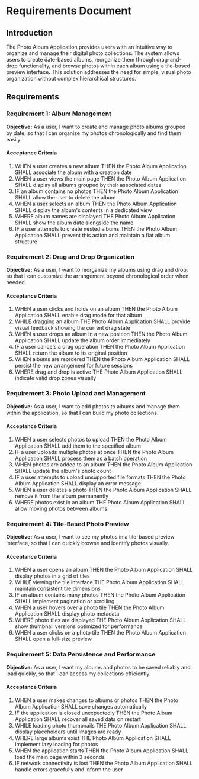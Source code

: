 # Requirements Document

## Introduction
The Photo Album Application provides users with an intuitive way to organize and manage their digital photo collections. The system allows users to create date-based albums, reorganize them through drag-and-drop functionality, and browse photos within each album using a tile-based preview interface. This solution addresses the need for simple, visual photo organization without complex hierarchical structures.

## Requirements

### Requirement 1: Album Management
**Objective:** As a user, I want to create and manage photo albums grouped by date, so that I can organize my photos chronologically and find them easily.

#### Acceptance Criteria

1. WHEN a user creates a new album THEN the Photo Album Application SHALL associate the album with a creation date
2. WHEN a user views the main page THEN the Photo Album Application SHALL display all albums grouped by their associated dates
3. IF an album contains no photos THEN the Photo Album Application SHALL allow the user to delete the album
4. WHEN a user selects an album THEN the Photo Album Application SHALL display the album's contents in a dedicated view
5. WHERE album names are displayed THE Photo Album Application SHALL show the album date alongside the name
6. IF a user attempts to create nested albums THEN the Photo Album Application SHALL prevent this action and maintain a flat album structure

### Requirement 2: Drag and Drop Organization
**Objective:** As a user, I want to reorganize my albums using drag and drop, so that I can customize the arrangement beyond chronological order when needed.

#### Acceptance Criteria

1. WHEN a user clicks and holds on an album THEN the Photo Album Application SHALL enable drag mode for that album
2. WHILE dragging an album THE Photo Album Application SHALL provide visual feedback showing the current drag state
3. WHEN a user drops an album in a new position THEN the Photo Album Application SHALL update the album order immediately
4. IF a user cancels a drag operation THEN the Photo Album Application SHALL return the album to its original position
5. WHEN albums are reordered THEN the Photo Album Application SHALL persist the new arrangement for future sessions
6. WHERE drag and drop is active THE Photo Album Application SHALL indicate valid drop zones visually

### Requirement 3: Photo Upload and Management
**Objective:** As a user, I want to add photos to albums and manage them within the application, so that I can build my photo collections.

#### Acceptance Criteria

1. WHEN a user selects photos to upload THEN the Photo Album Application SHALL add them to the specified album
2. IF a user uploads multiple photos at once THEN the Photo Album Application SHALL process them as a batch operation
3. WHEN photos are added to an album THEN the Photo Album Application SHALL update the album's photo count
4. IF a user attempts to upload unsupported file formats THEN the Photo Album Application SHALL display an error message
5. WHEN a user deletes a photo THEN the Photo Album Application SHALL remove it from the album permanently
6. WHERE photos exist in an album THE Photo Album Application SHALL allow moving photos between albums

### Requirement 4: Tile-Based Photo Preview
**Objective:** As a user, I want to see my photos in a tile-based preview interface, so that I can quickly browse and identify photos visually.

#### Acceptance Criteria

1. WHEN a user opens an album THEN the Photo Album Application SHALL display photos in a grid of tiles
2. WHILE viewing the tile interface THE Photo Album Application SHALL maintain consistent tile dimensions
3. IF an album contains many photos THEN the Photo Album Application SHALL implement pagination or scrolling
4. WHEN a user hovers over a photo tile THEN the Photo Album Application SHALL display photo metadata
5. WHERE photo tiles are displayed THE Photo Album Application SHALL show thumbnail versions optimized for performance
6. WHEN a user clicks on a photo tile THEN the Photo Album Application SHALL open a full-size preview

### Requirement 5: Data Persistence and Performance
**Objective:** As a user, I want my albums and photos to be saved reliably and load quickly, so that I can access my collections efficiently.

#### Acceptance Criteria

1. WHEN a user makes changes to albums or photos THEN the Photo Album Application SHALL save changes automatically
2. IF the application is closed unexpectedly THEN the Photo Album Application SHALL recover all saved data on restart
3. WHILE loading photo thumbnails THE Photo Album Application SHALL display placeholders until images are ready
4. WHERE large albums exist THE Photo Album Application SHALL implement lazy loading for photos
5. WHEN the application starts THEN the Photo Album Application SHALL load the main page within 3 seconds
6. IF network connectivity is lost THEN the Photo Album Application SHALL handle errors gracefully and inform the user